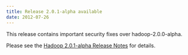 ```yaml
---
title: Release 2.0.1-alpha available
date: 2012-07-26
---
```


This release contains important security fixes over hadoop-2.0.0-alpha.

Please see the [Hadoop 2.0.1-alpha Release
Notes](http://hadoop.apache.org/docs/r2.0.1-alpha/hadoop-project-dist/hadoop-common/releasenotes.html)
for details.


